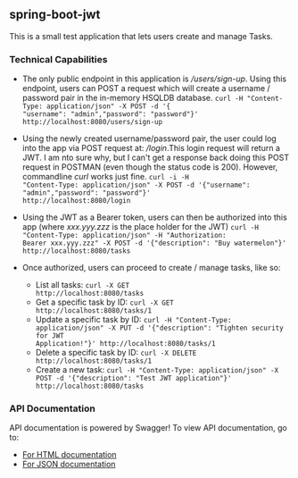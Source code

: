 ## spring-boot-jwt
This is a small test application that lets users create and manage Tasks. 

### Technical Capabilities
* The only public endpoint in this application is _/users/sign-up_. Using this endpoint, users can POST a request which will create a username / password pair in the in-memory HSQLDB database.
<code>curl -H "Content-Type: application/json" -X POST -d '{ "username": "admin","password": "password"}' http://localhost:8080/users/sign-up</code>

* Using the newly created username/password pair, the user could log into the app via POST request at: _/login_.This login request will return a JWT. I am nto sure why, but I can't get a response back doing this POST request in POSTMAN (even though the status code is 200). However, commandline _curl_ works just fine.
<code>curl -i -H "Content-Type: application/json" -X POST -d '{"username": "admin","password": "password"}' http://localhost:8080/login</code>

* Using the JWT as a Bearer token, users can then be authorized into this app (where _xxx.yyy.zzz_ is the place holder for the JWT)
<code>curl -H "Content-Type: application/json" -H "Authorization: Bearer xxx.yyy.zzz" -X POST -d '{"description": "Buy watermelon"}' http://localhost:8080/tasks</code>

* Once authorized, users can proceed to create / manage tasks, like so: 
    * List all tasks: <code>curl -X GET http://localhost:8080/tasks</code>
    * Get a specific task by ID: <code>curl -X GET http://localhost:8080/tasks/1</code>
    * Update a specific task by ID: <code>curl -H "Content-Type: application/json" -X PUT -d '{"description": "Tighten security for JWT Application!"}' http://localhost:8080/tasks/1</code>
    * Delete a specific task by ID: <code>curl -X DELETE http://localhost:8080/tasks/1</code>
    * Create a new task: <code>curl -H "Content-Type: application/json" -X POST -d '{"description": "Test JWT application"}' http://localhost:8080/tasks</code>
    
### API Documentation
API documentation is powered by Swagger! To view API documentation, go to:
* [For HTML documentation](http://localhost:8080/swagger-ui.html)
* [For JSON documentation](http://localhost:8080/v2/api-docs)